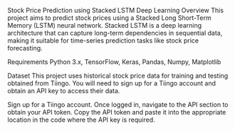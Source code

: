 Stock Price Prediction using Stacked LSTM Deep Learning
Overview
This project aims to predict stock prices using a Stacked Long Short-Term Memory (LSTM) neural network. Stacked LSTM is a deep learning architecture that can capture long-term dependencies in sequential data, making it suitable for time-series prediction tasks like stock price forecasting.

Requirements
Python 3.x, TensorFlow, Keras, Pandas, Numpy, Matplotlib

Dataset
This project uses historical stock price data for training and testing obtained from Tiingo. You will need to sign up for a Tiingo account and obtain an API key to access their data.

Sign up for a Tiingo account.
Once logged in, navigate to the API section to obtain your API token.
Copy the API token and paste it into the appropriate location in the code where the API key is required.
